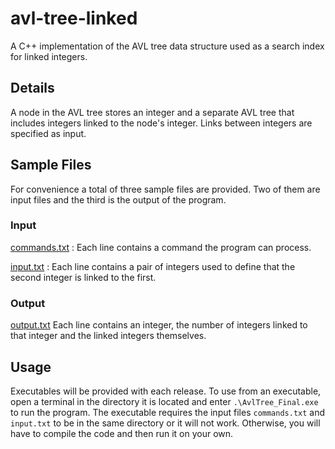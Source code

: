 # avl-tree-linked
  A C++ implementation of the AVL tree data structure used as a search index for linked integers.

## Details
  A node in the AVL tree stores an integer and a separate AVL tree that includes integers linked to the node's integer. Links between integers are specified as input.

## Sample Files

For convenience a total of three sample files are provided. Two of them are input files and the third is the output of the program.

### Input
  [commands.txt](commands.txt) :  Each line contains a command the program can process.
  
  [input.txt](input.txt) :  Each line contains a pair of integers used to define that the second integer is linked to the first.

### Output
  [output.txt](ouput.txt) Each line contains an integer, the number of integers linked to that integer and the linked integers themselves.

## Usage
  Executables will be provided with each release. To use from an executable, open a terminal in the directory it is located and enter `.\AvlTree_Final.exe` to run the program. The executable requires the input files `commands.txt` and `input.txt` to be in the same directory or it will not work. Otherwise, you will have to compile the code and then run it on your own.
  